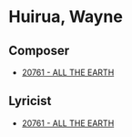 # Huirua, Wayne

## Composer

- [20761 - ALL THE EARTH](/hymns/20761.md)

## Lyricist

- [20761 - ALL THE EARTH](/hymns/20761.md)

